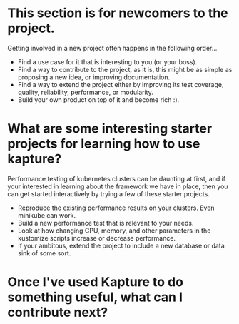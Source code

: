 # This section is for newcomers to the project.

Getting involved in a new project often happens in the following order...

- Find a use case for it that is interesting to you (or your boss).
- Find a way to contribute to the project, as it is, this might be as simple as proposing a new idea, or improving documentation.
- Find a way to extend the project either by improving its test coverage, quality, reliability, performance, or modularity.
- Build your own product on top of it and become rich :).

# What are some interesting starter projects for learning how to use kapture?

Performance testing of kubernetes clusters can be daunting at first, and if your interested in learning about the
framework we have in place, then you can get started interactively by trying a few of these starter projects.

- Reproduce the existing performance results on your clusters.  Even minikube can work.
- Build a new performance test that is relevant to your needs.
- Look at how changing CPU, memory, and other parameters in the kustomize scripts 
increase or decrease performance.
- If your ambitous, extend the project to include a new database or data sink of some sort.

# Once I've used Kapture to do something useful, what can I contribute next? 

